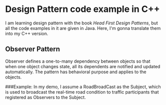 # Design Pattern code example in C++

I am learning design pattern with the book *Head First Design Patterns*, but all the code examples in it are given in Java. Here, I'm gonna translate them into my C++ version.


## Observer Pattern
Observer defines a one-to-many dependency between objects so that when one object changes state, all its dependents are notified and updated automatically. The pattern has behavioral purpose and applies to the objects.

###Example:
In my demo, I assume a RoadBroadCast as the Subject, which is used to broadcast the real-time road condition to traffic participants that registered as Observers to the Subject. 
